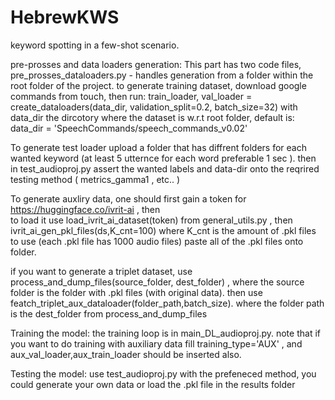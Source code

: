 # HebrewKWS
keyword spotting in a few-shot scenario.   

pre-prosses and data loaders generation:
This part has two code files, 
pre_prosses_dataloaders.py - 
handles generation from a folder within the root folder of the project.
to generate training dataset, download google commands from touch, then run:
train_loader, val_loader = create_dataloaders(data_dir, validation_split=0.2, batch_size=32)
with data_dir the dircotory where the dataset is w.r.t root folder, default is:
data_dir = 'SpeechCommands/speech_commands_v0.02' 

To generate test loader upload a folder that has diffrent folders for each wanted keyword (at least 5 utternce for each word preferable 1 sec ). then in test_audioproj.py assert the wanted labels and data-dir onto the reqrired testing method (   metrics_gamma1 , etc.. )  

To generate auxliry data, one should first gain a token for https://huggingface.co/ivrit-ai , then  
to load it  use load_ivrit_ai_dataset(token) from general_utils.py , then ivrit_ai_gen_pkl_files(ds,K_cnt=100)
where K_cnt is the amount of .pkl files to use (each .pkl file has 1000 audio files)
paste all of the .pkl files onto folder. 

if you want to generate a triplet dataset, use process_and_dump_files(source_folder, dest_folder) , where the source folder is the folder with .pkl files (with original data). then use  featch_triplet_aux_dataloader(folder_path,batch_size). where the folder path is the dest_folder from process_and_dump_files

Training the model: the training loop is in main_DL_audioproj.py. note that if you want to do training with auxiliary data fill training_type='AUX' , and  aux_val_loader,aux_train_loader should be inserted also. 

Testing the model: 
use test_audioproj.py with the prefeneced method, you could generate your own data or load the .pkl file in the results folder



